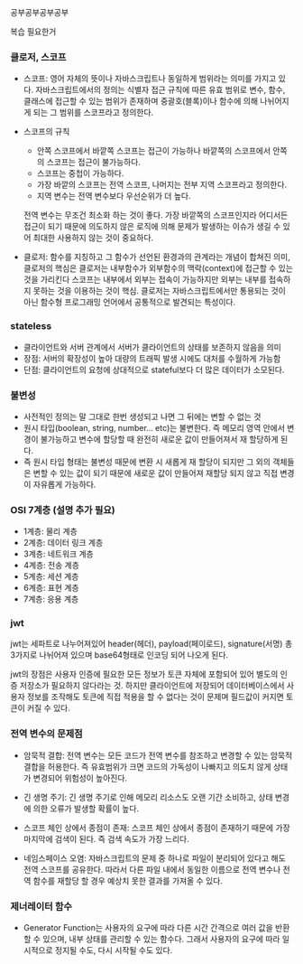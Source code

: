 공부공부공부공부

복습 필요한거

### 클로저, 스코프

- 스코프: 영어 자체의 뜻이나 자바스크립트나 동일하게 범위라는 의미를 가지고 있다. 자바스크립트에서의 정의는 식별자 접근 규칙에 따른 유효 범위로 변수, 함수, 클래스에 접근할 수 있는 범위가 존재하며 중괄호(블록)이나 함수에 의해 나뉘어지게 되는 그 범위를 스코프라고 정의한다.

- 스코프의 규칙

  - 안쪽 스코프에서 바깥쪽 스코프는 접근이 가능하나 바깥쪽의 스코프에서 안쪽의 스코프는 접근이 불가능하다.
  - 스코프는 중첩이 가능하다.
  - 가장 바깥의 스코프는 전역 스코프, 나머지는 전부 지역 스코프라고 정의한다.
  - 지역 변수는 전역 변수보다 우선순위가 더 높다.

  전역 변수는 무조건 최소화 하는 것이 좋다. 가장 바깥쪽의 스코프인지라 어디서든 접근이 되기 때문에 의도하지 않은 로직에 의해 문제가 발생하는 이슈가 생길 수 있어 최대한 사용하지 않는 것이 중요하다.

- 클로저: 함수를 지칭하고 그 함수가 선언된 환경과의 관계라는 개념이 합쳐진 의미, 클로저의 핵심은 클로저는 내부함수가 외부함수의 맥락(context)에 접근할 수 있는 것을 가리킨다 스코프는 내부에서 외부는 접속이 가능하지만 외부는 내부를 접속하지 못하는 것을 이용하는 것이 핵심. 클로저는 자바스크립트에서만 통용되는 것이 아닌 함수형 프로그래밍 언어에서 공통적으로 발견되는 특성이다.

### stateless

- 클라이언트와 서버 관계에서 서버가 클라이언트의 상태를 보존하지 않음을 의미
- 장점: 서버의 확장성이 높아 대량의 트래픽 발생 시에도 대처를 수월하게 가능함
- 단점: 클라이언트의 요청에 상대적으로 stateful보다 더 많은 데이터가 소모된다.

### 불변성

- 사전적인 정의는 말 그대로 한번 생성되고 나면 그 뒤에는 변할 수 없는 것
- 원시 타입(boolean, string, number... etc)는 불변한다. 즉 메모리 영역 안에서 변경이 불가능하고 변수에 할당할 때 완전히 새로운 값이 만들어져서 재 할당하게 된다.
- 즉 원시 타입 형태는 불변성 때문에 변환 시 새롭게 재 할당이 되지만 그 외의 객체들은 변할 수 있는 값이 되기 때문에 새로운 값이 만들어져 재할당 되지 않고 직접 변경이 자유롭게 가능하다.

### OSI 7계층 (설명 추가 필요)

- 1계층: 물리 계층
- 2계층: 데이터 링크 계층
- 3계층: 네트워크 계층
- 4계층: 전송 계층
- 5계층: 세션 계층
- 6계층: 표현 계층
- 7계층: 응용 계층

### jwt

jwt는 세파트로 나누어져있어 header(헤더), payload(페이로드), signature(서명) 총 3가지로 나뉘어져 있으며 base64형태로 인코딩 되어 나오게 된다.

jwt의 장점은 사용자 인증에 필요한 모든 정보가 토큰 자체에 포함되어 있어 별도의 인증 저장소가 필요하지 않다라는 것.
하지만 클라이언트에 저장되어 데이터베이스에서 사용자 정보를 조작해도 토큰에 직접 적용을 할 수 없다는 것이 문제며 필드값이 커지면 토큰이 커질 수 있다.

### 전역 변수의 문제점

- 암묵적 결합: 전역 변수는 모든 코드가 전역 변수를 참조하고 변경할 수 있는 암묵적 결합을 허용한다. 즉 유효범위가 크면 코드의 가독성이 나빠지고 의도치 않게 상태가 변경되어 위험성이 높아진다.

- 긴 생명 주기: 긴 생명 주기로 인해 메모리 리소스도 오랜 기간 소비하고, 상태 변경에 의한 오류가 발생할 확률이 높다.

- 스코프 체인 상에서 종점이 존재: 스코프 체인 상에서 종점이 존재하기 때문에 가장 마지막에 검색이 된다. 즉 검색 속도가 가장 느리다.

- 네임스페이스 오염: 자바스크립트의 문제 중 하나로 파일이 분리되어 있다고 해도 전역 스코프를 공유한다. 따라서 다른 파일 내에서 동일한 이름으로 전역 변수나 전역 함수를 재할당 할 경우 예상치 못한 결과를 가져올 수 있다.

### 제너레이터 함수

- Generator Function는 사용자의 요구에 따라 다른 시간 간격으로 여러 값을 반환할 수 있으며, 내부 상태를 관리할 수 있는 함수다. 그래서 사용자의 요구에 따라 일시적으로 정지될 수도, 다시 시작될 수도 있다.
